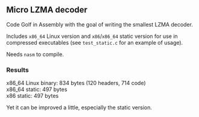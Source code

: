 ## Micro LZMA decoder

Code Golf in Assembly with the goal of writing the smallest LZMA decoder.

Includes `x86_64` Linux version and `x86`/`x86_64` static version for use in compressed executables (see `test_static.c` for an example of usage).

Needs `nasm` to compile.

### Results

x86_64 Linux binary: 834 bytes (120 headers, 714 code)  
x86_64 static: 497 bytes  
x86 static: 497 bytes  

Yet it can be improved a little, especially the static version.
